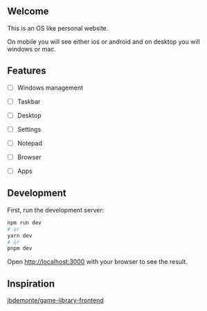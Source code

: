 ## Welcome
This is an OS like personal website.

On mobile you will see either ios or android and on desktop you will windows or mac.

## Features
- [ ] Windows management
- [ ] Taskbar
- [ ] Desktop
- [ ] Settings
- [ ] Notepad
- [ ] Browser
- [ ] Apps


## Development

First, run the development server:

```bash
npm run dev
# or
yarn dev
# or
pnpm dev
```

Open [http://localhost:3000](http://localhost:3000) with your browser to see the result.

## Inspiration

[jbdemonte/game-library-frontend](https://github.com/jbdemonte/game-library-frontend)